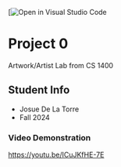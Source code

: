 [![Open in Visual Studio Code](https://github.com/josuedelatorre35/cs2400Project0.git)

# Project 0

Artwork/Artist Lab from CS 1400

## Student Info

* Josue De La Torre
* Fall 2024 


### Video Demonstration

https://youtu.be/ICuJKfHE-7E

